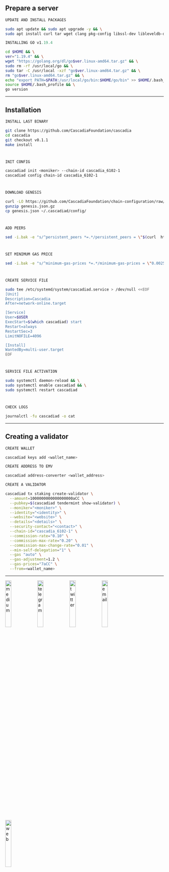 ## Prepare a server
```python
UPDATE AND INSTALL PACKAGES
```
```bash
sudo apt update && sudo apt upgrade -y && \
sudo apt install curl tar wget clang pkg-config libssl-dev libleveldb-dev jq build-essential bsdmainutils git make ncdu htop screen unzip bc fail2ban htop -y
```
```python
INSTALLING GO v1.19.4
```
```bash
cd $HOME && \
ver="1.19.4" && \
wget "https://golang.org/dl/go$ver.linux-amd64.tar.gz" && \
sudo rm -rf /usr/local/go && \
sudo tar -C /usr/local -xzf "go$ver.linux-amd64.tar.gz" && \
rm "go$ver.linux-amd64.tar.gz" && \
echo "export PATH=$PATH:/usr/local/go/bin:$HOME/go/bin" >> $HOME/.bash_profile && \
source $HOME/.bash_profile && \
go version
```
___
## Installation
```python
INSTALL LAST BINARY
```
```bash
git clone https://github.com/CascadiaFoundation/cascadia
cd cascadia
git checkout v0.1.1
make install
```
#
```python
INIT CONFIG
```
```bash
cascadiad init <moniker> --chain-id cascadia_6102-1
cascadiad config chain-id cascadia_6102-1
```
#
```python
DOWNLOAD GENESIS
```
```bash
curl -LO https://github.com/CascadiaFoundation/chain-configuration/raw/master/testnet/genesis.json.gz
gunzip genesis.json.gz
cp genesis.json ~/.cascadiad/config/
```
#
```python
ADD PEERS
```
```bash
sed -i.bak -e "s/^persistent_peers *=.*/persistent_peers = \"$(curl  https://raw.githubusercontent.com/CascadiaFoundation/chain-configuration/master/testnet/persistent_peers.txt)\"/" ~/.cascadiad/config/config.toml
```
#
```python
SET MINIMUM GAS PRICE
```
```bash
sed -i.bak -e "s/^minimum-gas-prices *=.*/minimum-gas-prices = \"0.0025aCC\"/" ~/.cascadiad/config/app.toml
```
#
```python
CREATE SERVICE FILE
```
```bash
sudo tee /etc/systemd/system/cascadiad.service > /dev/null <<EOF
[Unit]
Description=Cascadia
After=network-online.target

[Service]
User=$USER
ExecStart=$(which cascadiad) start
Restart=always
RestartSec=3
LimitNOFILE=4096

[Install]
WantedBy=multi-user.target
EOF
```
#
```python
SERVICE FILE ACTIVATION
```
```bash
sudo systemctl daemon-reload && \
sudo systemctl enable cascadiad && \
sudo systemctl restart cascadiad
```
#
```python
CHECK LOGS
```
```bash
journalctl -fu cascadiad -o cat
```
___
## Creating a validator
```python
CREATE WALLET
```
```bash
cascadiad keys add <wallet_name>
```
```python
CREATE ADDRESS TO EMV
```
```bash
cascadiad address-converter <wallet_address>
```
```python
CREATE A VALIDATOR
```
```bash
cascadiad tx staking create-validator \
  --amount=1000000000000000000aCC \
  --pubkey=$(cascadiad tendermint show-validator) \
  --moniker="<moniker>" \
  --identity="<identity>" \
  --website="<website>" \
  --details="<details>" \
  --security-contact="<contact>" \
  --chain-id="cascadia_6102-1" \
  --commission-rate="0.10" \
  --commission-max-rate="0.20" \
  --commission-max-change-rate="0.01" \
  --min-self-delegation="1" \
  --gas "auto" \
  --gas-adjustment=1.2 \
  --gas-prices="7aCC" \
  --from=<wallet_name>
  ```
___
[<img src='https://user-images.githubusercontent.com/113435724/230788690-cbc1327f-7bc9-40ff-b6c5-fbf78182593b.png' alt='medium'  width='19.5%'>](https://medium.com/@CroutonDigital)
[<img src='https://user-images.githubusercontent.com/113435724/230788691-74ac3bf2-b5ad-424c-86a9-f4dad5a0c76b.png' alt='telegram'  width='19.5%'>](https://t.me/CroutonDigital)
[<img src='https://user-images.githubusercontent.com/113435724/230788692-c1974fe3-aaf2-42cb-90a5-75e699ef979d.png' alt='twitter'  width='19.5%'>](https://twitter.com/CroutonDigital)
[<img src='https://user-images.githubusercontent.com/113435724/230788686-c18f685e-f5da-4016-81c9-619142135f7a.png' alt='email'  width='19.5%'>](mailto:croutondigital@aol.com)
[<img src='https://user-images.githubusercontent.com/113435724/230986711-7f73c016-5ee1-4588-9b5b-91fbba898c83.png' alt='web'  width='19.5%'>](https://crouton-nodes-prod.web.app)
